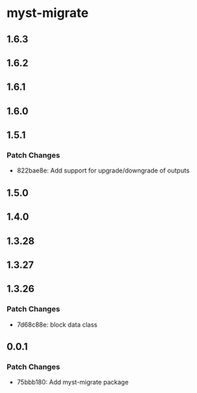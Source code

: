 # myst-migrate

## 1.6.3

## 1.6.2

## 1.6.1

## 1.6.0

## 1.5.1

### Patch Changes

- 822bae8e: Add support for upgrade/downgrade of outputs

## 1.5.0

## 1.4.0

## 1.3.28

## 1.3.27

## 1.3.26

### Patch Changes

- 7d68c88e: block data class

## 0.0.1

### Patch Changes

- 75bbb180: Add myst-migrate package
